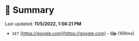 # 📖 Summary
Last updated: **11/5/2022, 1:56:21 PM**

- `GET` [https://google.com](https://google.com) - **Up** (168ms)
